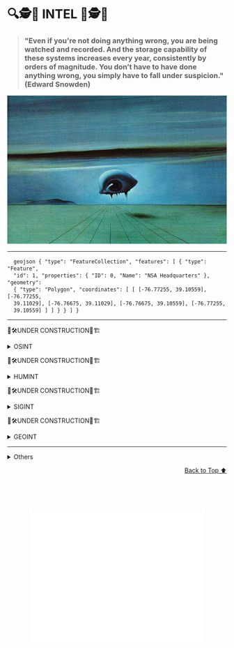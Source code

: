 <!DOCTYPE html>
<html lang="en">
<head>
  <meta charset="UTF-8">
</head>
<body>

  <div id="header">

  <h1>🔍🕵🧐 INTEL 🧐🕵🔎</h1>

  <blockquote>
  <h3>"Even if you're not doing anything wrong, you are being watched and recorded. And the storage capability of these systems increases every year, consistently by orders of magnitude. You don’t have to have done anything wrong, you simply have to fall under suspicion." (Edward Snowden)</h3></blockquote>

  <p align="center"><img src=".data/the_eye_1945_-_salvador_dali.jpg" title="The Eye (1945) - Salvador Dali" width="600" height="340" /></p>

  </div>

  <hr>
  <!-- ################################################# -->

```
  geojson { "type": "FeatureCollection", "features": [ { "type": "Feature",
  "id": 1, "properties": { "ID": 0, "Name": "NSA Headquarters" }, "geometry":
  { "type": "Polygon", "coordinates": [ [ [-76.77255, 39.10559], [-76.77255,
  39.11029], [-76.76675, 39.11029], [-76.76675, 39.10559], [-76.77255,
  39.10559] ] ] } } ] }
 ```
  
  <hr>
  <!-- ################################################# -->

  👷🛠️UNDER CONSTRUCTION🚧🏗<br>
  
  <details>
  <summary>OSINT</summary>

  <h4>OSINT Resources</h4>
    <li><strong><a href="https://github.com/jivoi/awesome-osint" target="_blank" rel="noopener noreferrer">Awesome OSINT</a></strong></li>
    <li><strong><a href="https://github.com/sherlock-project/sherlock" target="_blank" rel="noopener noreferrer">Sherlock Project</a></strong></li>
    <li><a href="https://breachdirectory.org" target="_blank" rel="noopener noreferrer">Breach Directory</a></li>
    <li><a href="https://md5decrypt.net/en/Sha1" target="_blank" rel="noopener noreferrer">MD5 Decrypt</a></li>
    <li><a href="https://namechk.com" target="_blank" rel="noopener noreferrer">Name OSINT</a></li>
    <li><a href="https://iplogger.org" target="_blank" rel="noopener noreferrer">IP Logger</a></li>
    <li><a href="https://iplogger.org/ip-tracker" target="_blank" rel="noopener noreferrer">IP Tracker</a></li>
    <li><a href="https://iplogger.org/location-tracker" target="_blank" rel="noopener noreferrer">Location Tracker</a></li>
    <li><a href="https://iplogger.org/url_checker" target="_blank" rel="noopener noreferrer">URL Checker</a></li>
    <li><a href="https://iplogger.org/mac-checker" target="_blank" rel="noopener noreferrer">MAC Address Lookup</a></li>
    <li><a href="https://mha.azurewebsites.net" target="_blank" rel="noopener noreferrer">Message Header Analyzer (Online)</a></li>
    <li><a href="https://github.com/microsoft/MHA" target="_blank" rel="noopener noreferrer">Message Header Analyzer (GitHub)</a></li>
    <li><a href="https://hashes.com/en/decrypt/hash" target="_blank" rel="noopener noreferrer">Rainbow Tables (Hashes)</a></li>
    <li><a href="https://en.wikipedia.org/wiki/Magic_number_(programming)" target="_blank" rel="noopener noreferrer">Magic Numbers</a></li>
    <li><a href="https://www.blocksherlock.com/home/blockchain-explorers" target="_blank" rel="noopener noreferrer">Blockchain Sherlock</a></li>
    <li><a href="https://archive.org" target="_blank" rel="noopener noreferrer">Web Cache</a></li>
  </ul>

  <h4>Google Search Operators</h4>
  
  <ul>
    <li><strong>Sinal (“ ”):</strong> Search for an Exact Term</li>
    <li><strong>Sign (+):</strong> Search for Two Terms</li>
    <li><strong>Sinal (-):</strong> Exclusion of a Certain Term</li>
    <li><strong>Sinal (*):</strong> Acceptance of Key Term/Wildcard</li>
    <li><strong>OR Sign:</strong> Acceptance of One or the Other</li>
    <li><strong>Site:</strong> Exclusive Search on a Certain Site</li>
    <li><strong>Inurl:</strong> Search for Words in the URL</li>
    <li><strong>Intitle:</strong> Search for Words in the Site Title</li>
    <li><strong>Filetype:</strong> Search for a Specific File Type</li>
    <li><strong>Related:</strong> Search for Pages Similar to a URL</li>
    <li><strong>Info:</strong> Search for Information on a Site</li>
    <li><strong>Cache:</strong> Search for Cached Information on a Site</li>
  </ul>

  <h4>Google Advanced Search Resources</h4>
  <ul>
  <li><a href="https://www.googleguide.com/advanced_operators_reference.html" target="_blank" rel="noopener noreferrer">Google Guide Advanced Operator Quick Reference</a></li>
  <li><a href="https://en.wikisource.org/wiki/Untangling_the_Web" target="_blank" rel="noopener noreferrer">NSA Lessons - Untangling the Web</a></li>
  <li><a href="https://www.governmentattic.org/documentsDoDLogs.html" target="_blank" rel="noopener noreferrer">Department of Defense (DoD) FOIA/MDR Logs</a></li>
  <li><a href="https://developers.google.com/search/docs/crawling-indexing/ask-google-to-recrawl" target="_blank" rel="noopener noreferrer">Google Alerts and Google News</a></li>
  </ul>

  <h3>Reverse Image Search</h3>
  <ul>
  <li><a href="https://www.tineye.com/" target="_blank" rel="noopener noreferrer">TinEye Reverse Image Search</a></li>
  <li><a href="https://www.google.com/imghp" target="_blank" rel="noopener noreferrer">Google Images</a></li>
  <li><a href="http://exif.regex.info/exif.cgi" target="_blank" rel="noopener noreferrer">Jeffrey Friedl's Image Metadata Viewer</a></li>
  <li><a href="https://artsexperiments.withgoogle.com/artpalette/" target="_blank" rel="noopener noreferrer">Google Art & Culture Experiment - Art Palette</a></li>
  <li><a href="https://yandex.com/images/" target="_blank" rel="noopener noreferrer">Yandex Images</a></li>
  <li><a href="https://www.aliseeks.com/search" target="_blank" rel="noopener noreferrer">Aliseeks</a></li>
  <li><a href="https://www.labnol.org/reverse/" target="_blank" rel="noopener noreferrer">Google Reverse Image Search for Mobile</a></li>
  </ul>

  <h3>Web Snapshots</h3>
  <ul>
  <li><a href="https://archive.org/" target="_blank" rel="noopener noreferrer">Internet Archive</a></li>
  <li><a href="http://cachedview.com/" target="_blank" rel="noopener noreferrer">CachedView</a></li>
  <li><a href="https://pagecached.com/" target="_blank" rel="noopener noreferrer">Page Cached</a></li>
  <li><a href="https://cache.nevkontakte.com/#!/" target="_blank" rel="noopener noreferrer">Google Cache Browser 3.0</a></li>
  <li><a href="https://cachearchive.com/" target="_blank" rel="noopener noreferrer">Cached Websites Check from Google Webcache and Archive.org</a></li>
  <li><a href="https://arquivo.pt/?l=pt" target="_blank" rel="noopener noreferrer">Arquivo.pt: Search Past Pages</a></li>
  </ul>

  <h3>Package Information</h3>
  <ul>
  <li><a href="https://www.17track.net" target="_blank" rel="noopener noreferrer">17Track</a></li>
  <li><a href="http://www.kuaidi100.com/" target="_blank" rel="noopener noreferrer">快递100 (Express 100)</a></li>
  <li><a href="http://www.spb.gov.cn/yzbmcx/" target="_blank" rel="noopener noreferrer">China State Post Bureau</a></li>
  <li><a href="http://www.ckd.cn/" target="_blank" rel="noopener noreferrer">快递查询 (Express Inquiry)</a></li>
  </ul>
  
  <h3>Car Information</h3>
  <ul>
  <li><a href="https://www.nicb.org/vincheck" target="_blank" rel="noopener noreferrer">VINCheck® - National Insurance Crime Bureau</a></li>
  <li><a href="https://www.nomerogram.ru/" target="_blank" rel="noopener noreferrer">Nomerogram - Vehicle License Plate Lookup</a></li>
  </ul>

  <h4>Vehicle Identification Number Code</h4>
  <ul>
  <li><a href="https://carsowners.net/" target="_blank" rel="noopener noreferrer">Free VIN Code Search Service</a></li>
  <li><a href="https://www.faxvin.com/" target="_blank" rel="noopener noreferrer">Vehicle History Reports</a></li>
  <li><a href="http://www.17vin.com/" target="_blank" rel="noopener noreferrer">17VIN - VIN Code Lookup</a></li>
  <li><a href="https://www.vehiclehistory.com/" target="_blank" rel="noopener noreferrer">Vehicle History - VIN Lookup</a></li>
  <li><a href="https://www.carfax.com/" target="_blank" rel="noopener noreferrer">CARFAX - Vehicle History Reports</a></li>
  <li><a href="https://www.autocheck.com/" target="_blank" rel="noopener noreferrer">AutoCheck - Vehicle History Reports</a></li>
  <li><a href="https://www.vinaudit.com/" target="_blank" rel="noopener noreferrer">VIN Audit - Vehicle History Reports</a></li>
  <li><a href="https://www.nmvtis.gov/" target="_blank" rel="noopener noreferrer">NMVTIS - National Motor Vehicle Title Information System</a></li>
  <li><a href="https://www.revscheck.com.au/" target="_blank" rel="noopener noreferrer">REVS Check - Australia Vehicle History Reports</a></li>
  <li><a href="https://www.cochea.com/" target="_blank" rel="noopener noreferrer">Cochea - Vehicle Information (Latin America)</a></li>
  <li><a href="https://www.autoscout24.com/" target="_blank" rel="noopener noreferrer">AutoScout24 - Vehicle Listings and Information</a></li>
  <li><a href="https://www.autotrader.com/" target="_blank" rel="noopener noreferrer">AutoTrader - Vehicle Listings and History</a></li>
  <li><a href="https://www.motor1.com/vehicle-history/" target="_blank" rel="noopener noreferrer">Motor1 - Vehicle History Reports</a></li>
  <li><a href="https://www.cars.com/vehicle-history/" target="_blank" rel="noopener noreferrer">Cars.com - Vehicle History Reports</a></li>
  <li><a href="https://www.checkvin.com/" target="_blank" rel="noopener noreferrer">CheckVIN - VIN Lookup and Vehicle History</a></li>
  <li><a href="https://www.vincarhistory.com/" target="_blank" rel="noopener noreferrer">VIN Car History - Vehicle History Reports</a></li>
  <li><a href="https://www.vincheckup.com/" target="_blank" rel="noopener noreferrer">VIN Checkup - Vehicle History Reports</a></li>
  <li><a href="https://www.trucar.com/" target="_blank" rel="noopener noreferrer">Trucar - Vehicle History and Pricing</a></li>
  <li><a href="https://www.vehicleidentificationnumber.com/" target="_blank" rel="noopener noreferrer">Vehicle Identification Number - VIN Lookup</a></li>
  <li><a href="https://www.vin-info.com/" target="_blank" rel="noopener noreferrer">VIN-Info - Vehicle Information and History</a></li>
  <li><a href="http://www.yiparts.com/vin" target="_blank" rel="noopener noreferrer">宜配网 VIN查询 (Yiparts VIN Lookup)</a></li>
  <li><a href="http://www.fenco.cn/" target="_blank" rel="noopener noreferrer">奉新行 VIN查询 (Fengxin VIN Lookup)</a></li>
  <li><a href="http://www.chexinhui.com/pcIndexAction.action?method=showHelpUI&id=16725&typeId=303" target="_blank" rel="noopener noreferrer">车信会 VIN查询 (Chexinhui VIN Lookup)</a></li>
  <li><a href="http://www.vin114.net/" target="_blank" rel="noopener noreferrer">力洋汽车信息查询 (Liyang Auto Information)</a></li>
  <li><a href="http://www.chinacar.com.cn/vin_index.html" target="_blank" rel="noopener noreferrer">中国汽车网 - VIN查询 (China Car VIN Lookup)</a></li>
  <li><a href="https://www.sopei.cn/" target="_blank" rel="noopener noreferrer">搜配网 - VIN码识别 (Sopei VIN Lookup)</a></li>
  <li><a href="https://www.juhe.cn/docs/api/id/283?" target="_blank" rel="noopener noreferrer">聚合数据 - VIN码查询 (Juhe VIN API)</a></li>
  <li><a href="https://www.jisuapi.com/api/vin/" target="_blank" rel="noopener noreferrer">极速数据 - VIN车辆识别代码查询 (Jisu API VIN Lookup)</a></li>
  <li><a href="https://market.aliyun.com/products/56928004/cmapi013503.html#sku=yuncode750300000" target="_blank" rel="noopener noreferrer">易源数据 - 车架号VIN查询 (Yiyuan VIN API)</a></li>
  </ul>

  <h3>Academic Information</h3>
  <ul>
  <li><a href="https://libgen.pw/" target="_blank" rel="noopener noreferrer">Libgen</a></li>
  <li><a href="https://www.semanticscholar.org/" target="_blank" rel="noopener noreferrer">Semantic Scholar</a></li>
  <li><a href="https://libgen.is/" target="_blank" rel="noopener noreferrer">Library Genesis</a></li>
  <li><a href="https://www.wolframalpha.com/" target="_blank" rel="noopener noreferrer">Wolfram|Alpha</a></li>
  <li><a href="https://search.emarefa.net/en" target="_blank" rel="noopener noreferrer">e-Marefa - The Digital Arabic Database: Studies & Researches</a></li>
  <li><a href="https://eric.ed.gov/" target="_blank" rel="noopener noreferrer">ERIC - Education Resources Information Center</a></li>
  <li><a href="https://www.scinapse.io/" target="_blank" rel="noopener noreferrer">Scinapse - Academic Search Engine for Papers</a></li>
  <li><a href="https://sweetsearch.com/" target="_blank" rel="noopener noreferrer">SweetSearch - A Search Engine for Students</a></li>
  <li><a href="https://core.ac.uk/" target="_blank" rel="noopener noreferrer">CORE - Aggregating the World’s Open Access Research Papers</a></li>
  <li><a href="https://www.base-search.net/" target="_blank" rel="noopener noreferrer">BASE (Bielefeld Academic Search Engine): Basic Search</a></li>
  </ul>

  <h3>ACG (Anime, Comics, Games)</h3>
  <ul>
  <li><a href="https://iqdb.org/" target="_blank" rel="noopener noreferrer">Multi-service Image Search</a></li>
  <li><a href="https://saucenao.com/" target="_blank" rel="noopener noreferrer">SauceNAO Image Search</a></li>
  <li><a href="https://trace.moe/" target="_blank" rel="noopener noreferrer">WAIT: What Anime Is This?</a></li>
  <li><a href="https://ascii2d.net/" target="_blank" rel="noopener noreferrer">ASCII2D - Anime Image Search</a></li>
  </ul>
  
  <h3>Flight and Airplane Information</h3>
  <ul>
  <li><a href="https://www.flightradar24.com/" target="_blank" rel="noopener noreferrer">Flight Tracker | Flightradar24</a></li>
  <li><a href="https://habr.com/en/post/440596/" target="_blank" rel="noopener noreferrer">Flightradar24 - How It Works?</a></li>
  <li><a href="https://zh.flightaware.com/" target="_blank" rel="noopener noreferrer">FlightAware</a></li>
  <li><a href="http://flightadsb.variflight.com/" target="_blank" rel="noopener noreferrer">Flightadsb - Real-Time Flight Tracking</a></li>
  <li><a href="https://direct-flights.com/" target="_blank" rel="noopener noreferrer">Direct Flights - Explore Non-Stop Flights</a></li>
  <li><a href="https://www.radarbox.com" target="_blank" rel="noopener noreferrer">AirNav RadarBox - Live Flight Tracker</a></li>
  <li><a href="https://tar1090.adsbexchange.com/" target="_blank" rel="noopener noreferrer">ADS-B Exchange - Aircraft Tracking</a></li>
  <li><a href="https://www.flightview.com/flighttracker/" target="_blank" rel="noopener noreferrer">FlightView Flight Tracker</a></li>
  <li><a href="http://www.planeflighttracker.com/" target="_blank" rel="noopener noreferrer">Plane Flight Tracker</a></li>
  <li><a href="https://www.flightstats.com/v2" target="_blank" rel="noopener noreferrer">FlightStats - Global Flight Status & Tracker</a></li>
  <li><a href="https://www.ifly.com/flight-tracker" target="_blank" rel="noopener noreferrer">iFly.com - Flight Status</a></li>
  <li><a href="https://registry.faa.gov/aircraftinquiry/Aircraft_Inquiry.aspx" target="_blank" rel="noopener noreferrer">FAA Registry - Aircraft N-Number Inquiry</a></li>
  <li><a href="https://radar.freedar.uk/VirtualRadar/desktop.html" target="_blank" rel="noopener noreferrer">Virtual Radar</a></li>
  </ul>

  # Brazillian OSINT<br>
  
  **OSINT Brazuca - https://github.com/osintbrazuca/osint-brazuca**<br>
  **OSINT Brazuca Regex - https://github.com/osintbrazuca/osint-brazuca-regex**
  
  Pre-paid Cell - https://cadastropre.com.br/#consultation<br>
  Cell Status - https://consultanumero.abrtelecom.com.br/consultanumero/consulta/consultaSituacaoAtualCtg<br>

  <br> 3.2. Veículos / Rodovias 3.2.1. Detran Pará 3.2.2. APP Sinesp Cidadão
  3.2.3. Consulta de Multas da PRF 3.2.4. Consulta de Condições de Rodovias
  3.3. Voos / Aeroportos 3.3.1. Fly Radar 24 3.3.2. Flight Aware 3.4.
  Navegações / Portos 3.4.1. Marine Graffiti 3.4.2. Vessel Fi 3.5. Sistema
  Telefônico 3.5.1. Telebrasil (estações rádio base 3.5.2. Consulta Número
  3.5.3. Qual Operadora? 3.5.4. Portal TP2 Location 3.5.5. Truecaller
  3.5.6. Teleco 3.6. Poder Executivo 3.6.1. Portal da Transparência 3.6.2.
  Painel de Preços 3.6.3. Portal Brasileiro de Dados Abertos 3.6.4. Ipea
  Data 3.6.5. IBGE Data 3.6.6. Portal de Acesso à Informação da CGU 3.6.7.
  Pesquisa de Relatórios da CGU 3.6.8. Painel Monitoramento de Dados
  Abertos da CGU 3.6.9. Painel de Corregedorias da CGU 3.6.10. Secretaria
  do Tesouro Nacional 3.6.11. Banco do Brasil 3.6.12. Licitações-e 3.6.13.
  BNDES 3.6.14. Portal dos Convênios do Governo Federal 3.6.15. Diários
  Oficiais 3.6.16. Programa Bolsa Família 3.6.17. Portal da Transparência
  do Governo do Estado do Pará 3.6.18. Diário Oficial do Governo do Estado
  do Pará 3.6.19. Portal de Consulta da Sefaz do Estado do Pará 3.6.20.
  Portal de Serviços da Sefaz do Estado do Pará 3.6.21. Portal da Transparência
  da Prefeitura de Belém/PA 3.7. Poder Legislativo 3.7.1. Portal da Transparência
  da Câmara dos Deputados 3.7.2. Portal da Transparência do Senado Federal
  3.7.3. Portal da Transparência da Assembleia Legislativa do Pará 3.7.4.
  Portal da Transparência da Câmara Municipal de Belém 3.8. Poder Judiciário,
  Tribunais de Contas e Ministérios Públicos 3.8.1. Portal da Transparência
  do STF 3.8.2. Portal da Transparência do STJ 3.8.3. Portal da Transparência
  do STM 3.8.4. Portal da Transparência do TST 3.8.5. Portal da Transparência
  do TSE 3.8.6. Divulgação de Candidaturas e Contas Eleitorais 3.8.7.
  Portal da Transparência do TJ/PA 3.8.8. Portal da Transparência do
  TCU 3.8.9. Portal da Transparência do TCE/PA 3.8.10. Portal da Transparência
  do TCM/PA 3.8.11. Portal da Transparência do MPF 3.8.12. Portal da
  Transparência do MP/PA 3.9. Certidões 3.9.1. Cadastro de Pessoa Física
  3.9.2. Certidão de Débitos Tributários Federais 3.9.3. Portal Cartório
  de Protestos 3.9.4. Certidão Negativa de Débitos Trabalhistas 3.9.5.
  Certidão Negativa de Débitos da Justiça Militar 3.9.6. Certidão de
  Regularidade da Justiça Eleitoral 3.9.7. Regularidade de Empregador
  3.9.8. Regularidade Perante o TCU 3.10. Sistema de Segurança Pública
  3.10.1. Atlas da Violência 3.10.2. Monitor da Violência 3.10.3. Antecedentes
  Criminais - PF 3.10.4. Antecedentes Criminais - PC/PA 3.10.5. Mandados
  de Prisão 3.11. Sistema de Educação Pública 3.11.1. IBGE Educa 3.11.2.
  Educação Inteligente 3.11.3. Portal Dados Abertos do MEC 3.11.4. Portal
  Dados Abertos do INEP 3.11.5. Consulta de Liberações de Recursos do
  FNDE 3.11.6. Conselho de Acompanhamento e Controle Social do FUNDEB
  3.12. Sistema de Saúde Pública 3.12.1. Sistema de Apoio à Elaboração
  de Relatórios do SUS 3.12.2. Sistema Nacional de Auditoria do SUS 3.12.3.
  Sistema de Monitoramento de Convênios da FUNASA 3.12.4. Portal da Saúde
  do SUS 3.12.5. Informações e Avaliações de Operadoras 3.13. Sistema
  Ambiental, Agrário e Geolocalização 3.13.1. Portal Amazônia Protege
  3.13.2. Portal Brasileiro de Dados Geoespaciais 3.13.3. Sistema DETER
  (Mapa de alertas) 3.13.4. Sistema PRODES (Mapa de Desmatamento) 3.13.5.
  Banco de Dados de Queimadas 3.13.6. Mapas de Cobertura e Uso do Solo
  3.13.7. Mapas de Mudanças de Cobertura e Uso 3.13.8. Autuações Ambientais
  e Embargos 3.13.9. Cadastro Técnico Federal 3.13.10. Documento de Origem
  Florestal 3.13.11. Dados Georreferenciados e Estatísticas do CTF 3.13.12.
  Transporte Interestadual de Produtos Perigosos 3.13.13. Sistema Nacional
  de Informação sobre o Fogo 3.13.14. Cadastro Mineiro 3.13.15. Sala
  da Cidadania do Incra 3.13.16. Guia Floresta da SEMA/PA 3.13.17. SIMLAM
  da SEMA/PA 3.13.18. Cadastro Ambiental Rural do Pará 3.13.19. Instituto
  Nacional de Pesquisas Espaciais 3.13.20. Google Earth 3.13.21. Wayback
  Imagery 3.13.22. Google Maps e Google Street View 3.13.23. Suncalc
  3.14. Domínios e Sites Web 3.14.1. Registro .br 3.14.2. Who Is 3.14.3.
  Domain Dossier 3.14.4. Domain Tools 3.14.5. IP Hostinfo 3.14.6. Site
  Dossier 3.14.7. Where Does This Link Go 3.14.8. Check Short URL 3.14.9.
  Trend Micro Site Safety Center 3.14.10. McAfee Site Safety Center 3.14.11.
  Ransomware Tracker Abuse 3.14.12. DNS Sinkhole 3.14.13. Malware Domain
  List 3.14.14. DNS Dumpster 3.14.15. View DNS Info 3.14.16. Archive
  Machine 3.14.17. HTTPTrack Web Site 3.14.18. Redirect Detective 3.14.19
  Spiderfoot 3.14.20. Redirect Detective 3.15. Mensagens Eletrônicas
  3.15.1. IP Logger 3.15.2. Mx Toolbox 3.15.3. G Suite Toolbox 3.15.4.
  IP Tracker on line 3.15.5. My Addr.com 3.15.6. DNSlytics 3.16. Redes
  Sociais 3.16.1. Fake Name Generator 3.16.2. Check Usernames 3.16.3.
  Knowem 3.16.4. Name Checkr 3.16.5. Facebook e Whatsapp 3.16.5.1. Solicitação
  ao Facebook de Preservação de Registros 3.16.5.2. Solicitação ao Facebook
  de Acesso aos Registros 3.16.5.3. Solicitação ao Facebook de Remoção
  de Conteúdo 3.16.5.4. Solicitação ao Whatsapp de Preservação de Registros
  3.16.5.5. Solicitação ao Whatsapp de Acesso aos Registros 3.16.5.6.
  Find Your Facebook ID 3.16.5.7. What is My Facebook ID? 3.16.5.8. Graph
  Tips 3.16.5.9. _IntelligenceX 3.16.5.10. Extract Face 3.16.15. Twitter
  3.16.15.1. Twitter Advanced Search 3.16.15.2. Trends Topics Brazil
  Twitter 3.16.15.3. Twipu 3.16.15.4. All My Tweets 3.16.15.5. Tweet
  Map 3.16.15.6. Trend Map 3.16.15.7. Followerwonk 3.17. Imagens e Vídeos
  3.17.1. Exif Tool 3.17.2. JPEGsnoop 3.17.3. GeoSetter 3.17.4. Google
  Imagens 3.17.5. Tineye Images 3.17.6. Camera Trace 3.17.7. CatchVideo
  </br>

  </details>

  <!-- ################################################# -->

  👷🛠️UNDER CONSTRUCTION🚧🏗
  <br>

  <details>
  <summary>HUMINT</summary>
  <br>

  <h4>HUMINT (Human Intelligence)</h4>
  
  <p>Human Intelligence (HUMINT) involves gathering information through
  human sources, including informants and agents. Various intelligence
  agencies utilize different methods and tactics for HUMINT operations.</p>

  <h4>CIA (Central Intelligence Agency)</h4>
  
  <p>The CIA is a major U.S. intelligence agency responsible for collecting
  and analyzing information about foreign governments, corporations,
  and individuals through human sources. Key methods include undercover
  operations, agent recruitment, and covert operations.</p>

  <h4>GESTAPO (Geheime Staatspolizei)</h4>
  
  <p>The Gestapo was the secret police of Nazi Germany, known for its extensive
  use of informants and brutal interrogation methods. It was instrumental
  in suppressing dissent and gathering intelligence on political opponents
  and suspected enemies of the state.</p>

  <h4>FBI (Federal Bureau of Investigation)</h4>
  
  <p>The FBI focuses on domestic intelligence and counterintelligence. Its
  HUMINT efforts include counterterrorism operations, criminal investigations,
  and the recruitment of informants to gather information on potential
  threats within the U.S.</p>

  <h4>STASI (Ministerium für Staatssicherheit)</h4>
  
  <p>The STASI was the East German secret police, renowned for its extensive
  network of informants and detailed surveillance. The agency used
  a variety of methods to monitor, control, and suppress dissent within
  East Germany.</p>
  
  <p>For detailed information on STASI tactics and operations, refer to
  these sources:</p>
  
  <ul>
  <li><a href="https://www.stasi-mediathek.de/medien/richtlinie-176-zur-bearbeitung-operativer-vorgaenge/blatt/307/"
  target="_blank" rel="noopener noreferrer">STASI Directive 176: Operational Procedures</a></li>
  <li><a href="https://www.stasi-mediathek.de/medien/richtlinie-179-fuer-die-arbeit-mit-inoffiziellen-mitarbeitern-und-gesellschaftlichen-mitarbeitern-fuer-sicherheit/blatt/8/"
  target="_blank" rel="noopener noreferrer">STASI Directive 179: Work with Informal Collaborators</a></li>
  </ul>
  <h4>MOSSAD</h4>
  <p>Mossad, Israel's national intelligence agency, is known for its focus
  on HUMINT operations, including the recruitment of spies, undercover
  missions, and intelligence gathering related to national security
  and international threats.</p>

  <h4>KGB (Committee for State Security)</h4>
  <p>The KGB was the Soviet Union's primary security agency, involved in
  extensive HUMINT activities. It conducted espionage, counterintelligence,
  and surveillance operations, both domestically and internationally,
  using informants and agents to gather intelligence.</p>

  <h4>MI5 and MI6</h4>
  <p>MI5 (Security Service) handles domestic intelligence within the United
  Kingdom, focusing on counterterrorism and national security. MI6
  (Secret Intelligence Service) operates internationally, collecting
  intelligence and conducting covert operations abroad. Both agencies
  utilize various HUMINT techniques to support their missions.</p>
  
  <h3>Presentation of you</h3>
  
  <ul>
    <li><a href="https://carrd.co">Carrd</a> - Build one-page sites for pretty much anything. Whether it&#39;s a personal profile, a landing page to capture emails, or something a bit more elaborate, Carrd has you covered.</li>
  </ul>
  
  <h3>Story telling</h3>

  <ul>
    <li><a href="https://flourish.studio">flourish.studio</a> - Beautiful and easy data visualization and storytelling</li>
   <li><a href="https://mixkit.co/">mixkit.co</a> - Free assets for your next video project.</li>
    <li><a href="https://www.pexels.com">pexels.com</a> - The best free stock photos, royalty free images and videos shared by creators.</li>
    <li><a href="https://blush.design">Tell your story with illustrations</a> - Easily create and customize stunning illustrations with collections made by artists across the globe.</li>
  </ul>

  </details>

  <!-- ################################################# -->

  👷🛠️UNDER CONSTRUCTION🚧🏗
  <br>

  <details>
  <summary>SIGINT</summary>
  <br>

  <h4>SIGINT Overview</h4>

  <p>Signals Intelligence (SIGINT) involves the interception and analysis
  of electronic signals for intelligence purposes. It encompasses a
  variety of techniques and technologies used to collect, process,
  and exploit signals from various sources.</p>

  <h4>NSA and SIGINT Operations</h4>

  <p>The National Security Agency (NSA) is a key player in SIGINT.</p>

  <ul>
  <li><strong>Backbone Filtering:</strong> Monitoring and filtering data
  as it travels through the internet's major infrastructure points.
  This allows for the collection and analysis of large volumes of
  data.</li>
  </ul>

  <h4>Cyber Surveillance</h4>

  <p>Cyber surveillance involves the monitoring and tracking of digital
  communications and activities. A basic cyber surveillance system
  may include the following components:</p>

  <ol>
  <li><strong>Bulk Data Collection:</strong> Aggregating large amounts
  of data from diverse digital sources.</li>
  <li><strong>Search and Filtering:</strong> Implementing search tools
  to efficiently sift through collected data and extract relevant
  information.</li>
  <li><strong>Cookie and User Tracking:</strong> Tracking user activity
  through web cookies and other identifiers to monitor behavior across
  different sites.</li>
  <li><strong>User Identification:</strong> Techniques to identify users
  who are attempting to remain anonymous.</li>
  <li><strong>Malware Deployment:</strong> Inserting malicious software
  into target devices to enable further surveillance and data collection.</li>
  </ol>

  <h4>SIGINT Techniques and Tools</h4>

  <p>Various techniques and tools are used in SIGINT operations, including
  both commercial and DIY approaches:</p>

  <ul>
  <li><strong>Satellite Communication Interference:</strong> This includes
  jamming, eavesdropping, and hijacking satellite communications.
  These methods are used to disrupt or intercept signals.</li>
  <li><strong>Home-Made Satellite Jammers:</strong> Devices designed to
  disrupt satellite signals, often for the purpose of preventing
  communication or transmission.</li>
  </ul>

  </details>

  <!-- ################################################# -->

  👷🛠️UNDER CONSTRUCTION🚧🏗
  <br>

  <details>
  <summary>GEOINT</summary>
  <br>

  <h5>GEOINT and Mapping Tools for Forensic Investigators</h5>
  <ul>
  <li><a href="https://usgif.org" target="_blank" rel="noopener noreferrer">United States Geospatial Intelligence Foundation (USGIF)</a></li>
  <li><a href="https://www.nga.mil" target="_blank" rel="noopener noreferrer">National Geospatial-Intelligence Agency (NGA)</a></li>
  <li><a href="https://www.gislounge.com" target="_blank" rel="noopener noreferrer">GIS Lounge</a></li>
  <li><a href="https://geospatialworld.net" target="_blank" rel="noopener noreferrer">Geospatial World</a></li>
  <li><a href="https://www.esri.com/en-us/home" target="_blank" rel="noopener noreferrer">Esri</a></li>
  <li><a href="https://eijournal.com" target="_blank" rel="noopener noreferrer">Earth Imaging Journal (EIJ)</a></li>
  <li><a href="https://www.geospatialintelligenceforum.com" target="_blank"
  rel="noopener noreferrer">Geospatial Intelligence Forum</a></li>
  <li><a href="https://www.harris.com/solution/geospatial-intelligence-solutions"
  target="_blank" rel="noopener noreferrer">L3Harris Geospatial Solutions</a></li>
  <li><a href="https://gcn.com/2021/03/five-geoint-tools-for-federal-agencies/333679/"
  target="_blank" rel="noopener noreferrer">Five GEOINT Tools for Federal Agencies - GCN</a></li>
  <li><a href="https://spatialnews.geocomm.com" target="_blank" rel="noopener noreferrer">GeoCommunity SpatialNews</a></li>
  <li><a href="https://www.qgis.org/en/site/" target="_blank" rel="noopener noreferrer">QGIS - Open Source Geographic Information System</a></li>
  <li><a href="https://www.arcgis.com/index.html" target="_blank" rel="noopener noreferrer">ArcGIS - Esri</a></li>
  <li><a href="https://www.carto.com" target="_blank" rel="noopener noreferrer">CARTO</a></li>
  <li><a href="https://www.geoforensictools.com" target="_blank" rel="noopener noreferrer">GeoForensic Tools</a></li>
  <li><a href="https://www.geoguessr.com" target="_blank" rel="noopener noreferrer">GeoGuessr - Geography Game (used for fun and educational purposes)</a></li>
  </ul>

  <h4>Eye in the Sky</h4>

  <ul>
  <li><a href="https://www.rand.org/blog/2020/10/drones-an-eye-in-the-sky-or-a-buzz-in-the-brain.html"
  target="_blank" rel="noopener noreferrer">How Drones Are Used for Surveillance - RAND</a></li>
  <li><a href="https://www.bbc.com/future/article/20130701-are-drones-an-eye-in-the-sky"
  target="_blank" rel="noopener noreferrer">Surveillance Drones: The Eye in the Sky - BBC Future</a></li>
  <li><a href="https://www.nga.mil" target="_blank" rel="noopener noreferrer">National Geospatial-Intelligence Agency (NGA)</a></li>
  <li><a href="https://www.geospatialworld.net/blogs/eye-in-the-sky/" target="_blank"
  rel="noopener noreferrer">The Role of Satellites in GEOINT - Geospatial World</a></li>
  <li><a href="https://www.military.com/equipment/unmanned-aerial-vehicles-uav"
  target="_blank" rel="noopener noreferrer">Military Drones as Eyes in the Sky - Military.com</a></li>
  <li><a href="https://www.nationaldefensemagazine.org/articles/2019/4/1/eyes-in-the-sky"
  target="_blank" rel="noopener noreferrer">Eyes in the Sky: Military Satellite Surveillance - National Defense Magazine</a></li>
  </ul>

  </details>

  <!-- ################################################# -->
  <hr>

  <details>
  <summary>Others</summary>
  <br>

  <h4>OSINT and Operations Security Resources</h4>
  <ul>
  <li><a href="https://www.dni.gov/index.php/ncsc-what-we-do/operations-security"
  target="_blank" rel="noopener noreferrer">DNI Operations Security</a></li>
  <li><a href="https://www.bellingcat.com" target="_blank" rel="noopener noreferrer">Bellingcat</a></li>
  <li><a href="https://greydynamics.com" target="_blank" rel="noopener noreferrer">Grey Dynamics</a></li>
  <li><a href="https://www.cybintsolutions.com" target="_blank" rel="noopener noreferrer">Cybint Solutions</a></li>
  <li><a href="https://osintframework.com" target="_blank" rel="noopener noreferrer">OSINT Framework</a></li>
  <li><a href="https://www.mandiant.com/resources" target="_blank" rel="noopener noreferrer">Mandiant Resources</a></li>
  <li><a href="https://www.ncsc.gov.uk" target="_blank" rel="noopener noreferrer">National Cyber Security Centre (NCSC)</a></li>
  <li><a href="https://www.tracelabs.org" target="_blank" rel="noopener noreferrer">Trace Labs</a></li>
  <li><a href="https://maltego.com" target="_blank" rel="noopener noreferrer">Maltego</a></li>
  <li><a href="https://www.secjuice.com" target="_blank" rel="noopener noreferrer">SecJuice</a></li>
  <li><a href="https://os2int.com/toolbox/" target="_blank" rel="noopener noreferrer">OS2INT Toolbox</a></li>
  <li><a href="https://ohshint.gitbook.io/oh-shint-its-a-blog/osint-web-resources/introduction-to-osint-web-resources"
  target="_blank" rel="noopener noreferrer">OSINT Web Resources</a></li>
  <li><a href="https://www.reddit.com/r/OSINT/" target="_blank" rel="noopener noreferrer">Open Source Intelligence</a></li>
  <li><a href="https://www.youtube.com/@theosintion9198" target="_blank"
  rel="noopener noreferrer">The OSINTion</a></li>
  <li><a href="https://www.youtube.com/TheOSINTCuriousProject" target="_blank"
  rel="noopener noreferrer">The OSINT Curious Project</a></li>
  </ul>
  
  <h4>Intel References</h4>
  
  <ul>
  <li><a href="https://theintercept.com">The Intercept</a></li>
  <li><a href="https://wikileaks.org">WikiLeaks</a></li>
  <li><a href="https://publicintelligence.net">Public Intelligence</a></li>
  <li><a href="https://ddosecrets.com/wiki/Distributed_Denial_of_Secrets">DDoSecrets</a></li>
  <li><a href="https://cryptome.org">Cryptome</a></li>
  <li><a href="https://unredacted.com" target="_blank" rel="noopener noreferrer">Unredacted</a></li>
  <li><a href="https://cognitive-liberty.online" target="_blank" rel="noopener noreferrer">Cognitive Liberty</a></li>
  <li><a href="https://paybackpolitics.weebly.com" target="_blank" rel="noopener noreferrer">Payback Politics</a></li>
  </ul>
  
  </details>

  <!-- ################################################# -->

  <p align="right"><a href="https://github.com/RENANZG/My-OSINT?tab=readme-ov-file#">Back to Top ⬆</p></a>

  <!-- ################################################# -->

  <div id="footer">

  <br>
  <br>
  <br>

  <p align="center"><img src=".data/eye.gif" align="center" /></p>

  </div>

</body>
</html>